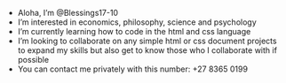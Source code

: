 - Aloha, I’m @Blessings17-10
- I’m interested in economics, philosophy, science and psychology
- I’m currently learning how to code in the html and css language
- I’m looking to collaborate on any simple html or css document projects to expand my skills but also get to know those who I collaborate with if possible
- You can contact me privately with this number: +27 8365 0199

<!---
Blessings17-10/Blessings17-10 is a ✨ special ✨ repository because its `README.md` (this file) appears on your GitHub profile.
You can click the Preview link to take a look at your changes.
--->

